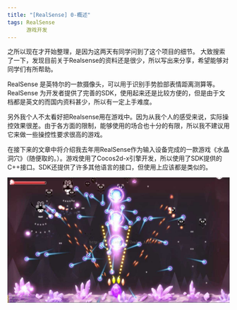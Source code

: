 ```yaml
---
title: "[RealSense] 0-概述"
tags: RealSense
      游戏开发
---
```


之所以现在才开始整理，是因为这两天有同学问到了这个项目的细节。
大致搜索了一下，发现目前关于Realsense的资料还是很少，所以写出来分享，希望能够对同学们有所帮助。<!--more-->

RealSense 是英特尔的一款摄像头，可以用于识别手势脸部表情距离测算等。RealSense 为开发者提供了完善的SDK，使用起来还是比较方便的，但是由于文档都是英文的而国内资料甚少，所以有一定上手难度。

另外我个人不太看好把Realsense用在游戏中。因为从我个人的感受来说，实际操控效果很差。由于各方面的限制，能够使用的场合也十分的有限，所以我不建议用它来做一些操控性要求很高的游戏。

在接下来的文章中将介绍我去年用RealSense作为输入设备完成的一款游戏《水晶洞穴》（随便取的。）。游戏使用了Cocos2d-x引擎开发，所以使用了SDK提供的C++接口。SDK还提供了许多其他语言的接口，但使用上应该都是类似的。

![Image](/assets/images/2017-02-25-RealSense0/screenshot.jpg)